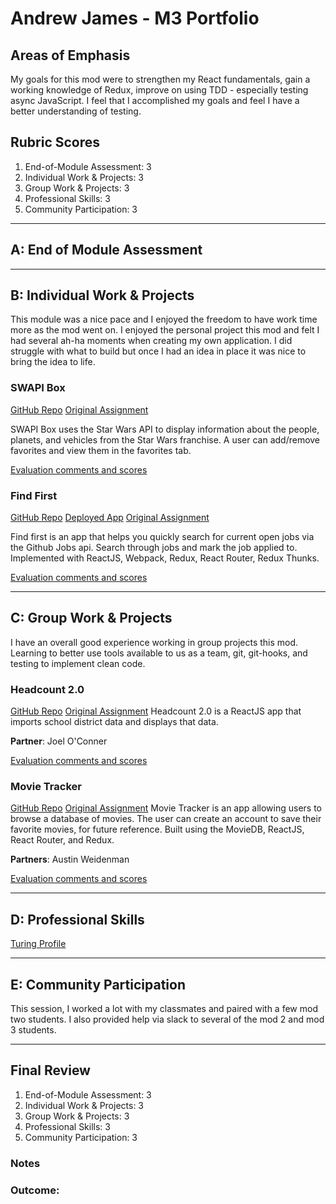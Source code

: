 # Andrew James - M3 Portfolio

## Areas of Emphasis
My goals for this mod were to strengthen my React fundamentals, gain a working knowledge of Redux, improve on using TDD - especially testing async JavaScript. I feel that I accomplished my goals and feel I have a better understanding of testing.

## Rubric Scores
1. End-of-Module Assessment: 3
2. Individual Work & Projects: 3
3. Group Work & Projects: 3
4. Professional Skills: 3
5. Community Participation: 3

-----------------------

## A: End of Module Assessment

-----------------------

## B: Individual Work & Projects
This module was a nice pace and I enjoyed the freedom to have work time more as the mod went on. I enjoyed the personal project this mod
and felt I had several ah-ha moments when creating my own application. I did struggle with what to build but once I had an idea in place
it was nice to bring the idea to life.

### SWAPI Box
[GitHub Repo](https://github.com/andrew-t-james/swapi-box)
[Original Assignment](http://frontend.turing.io/projects/swapi-box.html)

SWAPI Box uses the Star Wars API to display information about the people, planets, and vehicles from the Star Wars franchise. A user can add/remove favorites and view them in the favorites tab.

[Evaluation comments and scores](https://github.com/turingschool/front-end-submissions-public/blob/master/1803/mod-3/swapi-box/andrew/scores.md)


### Find First

[GitHub Repo](https://github.com/andrew-t-james/personal-project)
[Deployed App](https://find-first.surge.sh)
[Original Assignment](http://frontend.turing.io/projects/self-directed-project.html)

Find first is an app that helps you quickly search for current open jobs via the Github Jobs api. Search through jobs and mark the job applied to. Implemented with ReactJS, Webpack, Redux, React Router, Redux Thunks.

[Evaluation comments and scores]()


-----------------------

## C: Group Work & Projects
I have an overall good experience working in group projects this mod. Learning to better use tools available to us as a team, git, git-hooks, and testing to implement clean code.

### Headcount 2.0
[GitHub Repo](https://github.com/andrew-t-james/headcount2.0)
[Original Assignment](https://github.com/turingschool-examples/headcount2.0)
Headcount 2.0 is a ReactJS app that imports school district data and displays that data.

**Partner**: Joel O'Conner

[Evaluation comments and scores](https://github.com/turingschool/front-end-submissions-public/blob/master/1803/mod-3/headcount/joel-andrew/scores.md)


### Movie Tracker
[GitHub Repo](https://github.com/andrew-t-james/movie-tracker-2)
[Original Assignment](https://github.com/turingschool-examples/movie-tracker)
Movie Tracker is an app allowing users to browse a database of movies. The user can create an account to save their favorite movies, for future reference. Built using the MovieDB, ReactJS, React Router, and Redux.

**Partners**: Austin Weidenman

[Evaluation comments and scores](https://github.com/turingschool/front-end-submissions-public/blob/master/1803/mod-3/movie-tracker/andrew-austin/scores.md)


-----------------------

## D: Professional Skills
[Turing Profile](https://www.turing.io/alumni/andrew-james)

-----------------------

## E: Community Participation
This session, I worked a lot with my classmates and paired with a few mod two students. I also provided help via slack to several of the mod 2 and mod 3 students.

-----------------------

## Final Review

1. End-of-Module Assessment: 3
2. Individual Work & Projects: 3
3. Group Work & Projects: 3
4. Professional Skills: 3
5. Community Participation: 3

### Notes


### Outcome:
